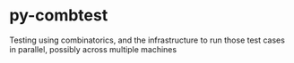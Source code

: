 # py-combtest
Testing using combinatorics, and the infrastructure to run those test cases in parallel, possibly across multiple machines
